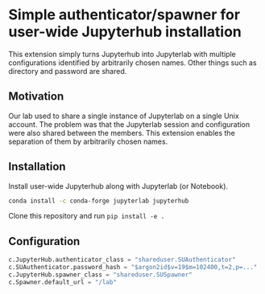 # Simple authenticator/spawner for user-wide Jupyterhub installation

This extension simply turns Jupyterhub into Jupyterlab with multiple configurations identified by arbitrarily chosen names. Other things such as directory and password are shared.

## Motivation

Our lab used to share a single instance of Jupyterlab on a single Unix account. The problem was that the Jupyterlab session and configuration were also shared between the members. This extension enables the separation of them by arbitrarily chosen names.

## Installation

Install user-wide Jupyterhub along with Jupyterlab (or Notebook).

```bash
conda install -c conda-forge jupyterlab jupyterhub
```

Clone this repository and run `pip install -e .`

## Configuration

```py
c.JupyterHub.authenticator_class = "shareduser.SUAuthenticator"
c.SUAuthenticator.password_hash = "$argon2id$v=19$m=102400,t=2,p=..."
c.JupyterHub.spawner_class = "shareduser.SUSpawner"
c.Spawner.default_url = "/lab"
```
